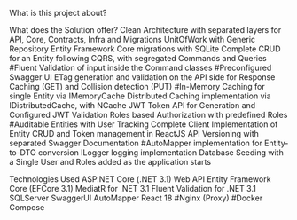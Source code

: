 What is this project about?

What does the Solution offer?
Clean Architecture with separated layers for API, Core, Contracts, Infra and Migrations
UnitOfWork with Generic Repository
Entity Framework Core migrations with SQLite
Complete CRUD for an Entity following CQRS, with segregated Commands and Queries
#Fluent Validation of input inside the Command classes
#Preconfigured Swagger UI
ETag generation and validation on the API side for Response Caching (GET) and Collision detection (PUT)
#In-Memory Caching for single Entity via IMemoryCache
Distributed Caching implementation via IDistributedCache, with NCache
JWT Token API for Generation and Configured JWT Validation
Roles based Authorization with predefined Roles
#Auditable Entities with User Tracking
Complete Client Implementation of Entity CRUD and Token management in ReactJS
API Versioning with separated Swagger Documentation
#AutoMapper implementation for Entity-to-DTO conversion
ILogger logging implementation
Database Seeding with a Single User and Roles added as the application starts

Technologies Used
ASP.NET Core (.NET 3.1) Web API
Entity Framework Core (EFCore 3.1)
MediatR for .NET 3.1
Fluent Validation for .NET 3.1
SQLServer
SwaggerUI
AutoMapper
React 18
#Nginx (Proxy)
#Docker Compose
